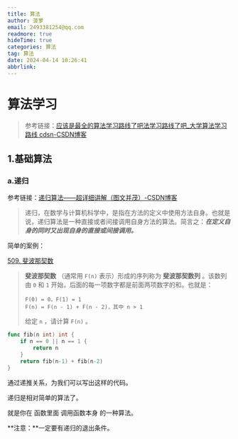 ```yaml
---
title: 算法
author: 菠萝
email: 2493381254@qq.com
readmore: true
hideTime: true
categories: 算法
tag: 算法
date: 2024-04-14 10:26:41
abbrlink: 
---
```


# 算法学习

> 参考链接：[应该是最全的算法学习路线了吧法学习路线了吧_大学算法学习路线 cdsn-CSDN博客](https://blog.csdn.net/weixin_43627118/article/details/106179103?spm=1001.2014.3001.5506)

## 1.基础算法

### a.递归

参考链接：[递归算法——超详细讲解（图文并茂）-CSDN博客](https://blog.csdn.net/weixin_46312449/article/details/106792544?spm=1001.2014.3001.5506)

> 递归，在数学与计算机科学中，是指在方法的定义中使用方法自身。也就是说，递归算法是一种直接或者间接调用自身方法的算法。简言之：***在定义自身的同时又出现自身的直接或间接调用。***

简单的案例：

[509. 斐波那契数](https://leetcode.cn/problems/fibonacci-number/)

> **斐波那契数** （通常用 `F(n)` 表示）形成的序列称为 **斐波那契数列** 。该数列由 `0` 和 `1` 开始，后面的每一项数字都是前面两项数字的和。也就是：
>
> ```
> F(0) = 0，F(1) = 1
> F(n) = F(n - 1) + F(n - 2)，其中 n > 1
> ```
>
> 给定 `n` ，请计算 `F(n)` 。

~~~go
func fib(n int) int {
    if n == 0 || n == 1 {
        return n
    }
    return fib(n-1) + fib(n-2)
}
~~~

通过递推关系，为我们可以写出这样的代码。

递归是相对简单的算法了。

就是你在 函数里面 调用函数本身 的一种算法。

**注意：**一定要有递归的退出条件。